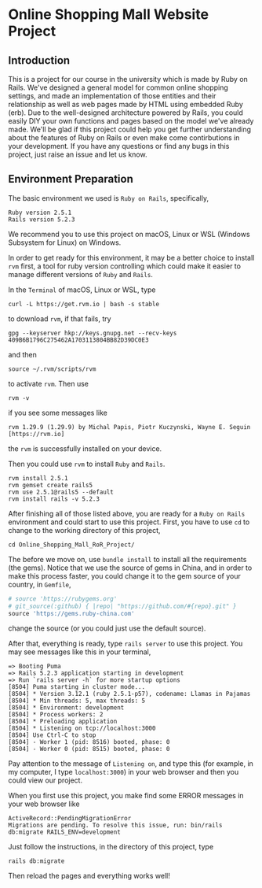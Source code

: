 # Online Shopping Mall Website Project

## Introduction

This is a project for our course in the university which is made by Ruby on Rails. We've designed a general model for common online shopping settings, and made an implementation of those entities and their relationship as well as web pages made by HTML using embedded Ruby (erb). Due to the well-designed architecture powered by Rails, you could easily DIY your own functions and pages based on the model we've already made. We'll be glad if this project could help you get further understanding about the features of Ruby on Rails or even make come contirbutions in your development. If you have any questions or find any bugs in this project, just raise an issue and let us know.

## Environment Preparation

The basic environment we used is `Ruby on Rails`, specifically,

```
Ruby version 2.5.1
Rails version 5.2.3
```

We recommend you to use this project on macOS, Linux or WSL (Windows Subsystem for Linux) on Windows. 

In order to get ready for this environment, it may be a better choice to install `rvm` first, a tool for ruby version controlling which could make it easier to manage different versions of `Ruby` and `Rails`.

In the `Terminal` of macOS, Linux or WSL, type

```
curl -L https://get.rvm.io | bash -s stable
```

to download `rvm`, if that fails, try

```
gpg --keyserver hkp://keys.gnupg.net --recv-keys 409B6B1796C275462A1703113804BB82D39DC0E3
```

and then

```
source ~/.rvm/scripts/rvm
```

to activate `rvm`. Then use

```
rvm -v
```

if you see some messages like

```
rvm 1.29.9 (1.29.9) by Michal Papis, Piotr Kuczynski, Wayne E. Seguin [https://rvm.io]
```

the `rvm` is successfully installed on your device.

Then you could use `rvm` to install `Ruby` and `Rails`.

```
rvm install 2.5.1
rvm gemset create rails5
rvm use 2.5.1@rails5 --default
rvm install rails -v 5.2.3
```

After finishing all of those listed above, you are ready for a `Ruby on Rails` environment and could start to use this project. First, you have to use `cd` to change to the working directory of this project, 

```
cd Online_Shopping_Mall_RoR_Project/
```

The before we move on, use `bundle install` to install all the requirements (the gems). Notice that we use the source of gems in China, and in order to make this process faster, you could change it to the gem source of your country, in `Gemfile`, 

```ruby
# source 'https://rubygems.org'
# git_source(:github) { |repo| "https://github.com/#{repo}.git" }
source 'https://gems.ruby-china.com'
```

change the source (or you could just use the default source).

After that, everything is ready, type `rails server` to use this project. You may see messages like this in your terminal,

```
=> Booting Puma
=> Rails 5.2.3 application starting in development 
=> Run `rails server -h` for more startup options
[8504] Puma starting in cluster mode...
[8504] * Version 3.12.1 (ruby 2.5.1-p57), codename: Llamas in Pajamas
[8504] * Min threads: 5, max threads: 5
[8504] * Environment: development
[8504] * Process workers: 2
[8504] * Preloading application
[8504] * Listening on tcp://localhost:3000
[8504] Use Ctrl-C to stop
[8504] - Worker 1 (pid: 8516) booted, phase: 0
[8504] - Worker 0 (pid: 8515) booted, phase: 0
```

Pay attention to the message of `Listening on`, and type this (for example, in my computer, I type `localhost:3000`) in your web browser and then you could view our project.

When you first use this project, you make find some ERROR messages in your web browser like

```
ActiveRecord::PendingMigrationError
Migrations are pending. To resolve this issue, run: bin/rails db:migrate RAILS_ENV=development
```

Just follow the instructions, in the directory of this project, type

```
rails db:migrate 
```

Then reload the pages and everything works well!